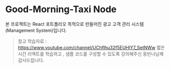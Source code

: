 # Good-Morning-Taxi Node
본 프로젝트는 React 포트폴리오 목적으로 만들어진 광고 고객 관리 시스템(Management System)입니다.

> 참고 학습자료 : https://www.youtube.com/channel/UChflhu32f5EUHlY7_SetNWw
> 짧은 시간 리액트를 학습하고 , 샘플 코드를 구성할 수 있도록 강의해주신 동빈나님께 감사드립니다.
